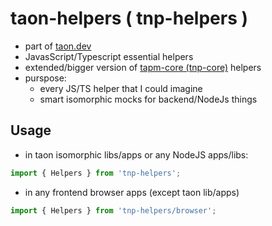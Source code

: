 # taon-helpers ( tnp-helpers )

- part of [taon.dev](https://github.com/darekf77/taon)
- JavasScript/Typescript essential helpers
- extended/bigger version of [tapm-core (tnp-core)](https://github.com/darekf77/tnp-core) helpers 
- purspose: 
  + every JS/TS helper that I could imagine
  + smart isomorphic mocks for backend/NodeJs things


## Usage
- in taon isomorphic libs/apps or any NodeJS apps/libs:
```ts
import { Helpers } from 'tnp-helpers';
```

- in any frontend browser apps (except taon lib/apps)
```ts
import { Helpers } from 'tnp-helpers/browser';
```

